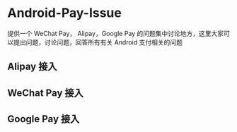 # Android-Pay-Issue

提供一个 WeChat Pay， Alipay，Google Pay 的问题集中讨论地方，这里大家可以提出问题，讨论问题，回答所有有关 Android 支付相关的问题


## Alipay 接入





## WeChat Pay 接入




## Google Pay 接入
